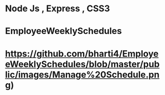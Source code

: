 # Node Js , Express , CSS3
# EmployeeWeeklySchedules

# https://github.com/bharti4/EmployeeWeeklySchedules/blob/master/public/images/Manage%20Schedule.png)
